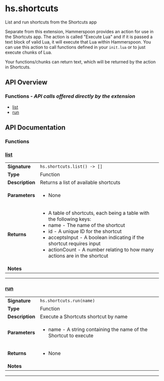 # hs.shortcuts

List and run shortcuts from the Shortcuts app

Separate from this extension, Hammerspoon provides an action for use in the Shortcuts app.
The action is called "Execute Lua" and if it is passed a text block of valid Lua, it will execute that Lua within Hammerspoon.
You can use this action to call functions defined in your `init.lua` or to just execute chunks of Lua.

Your functions/chunks can return text, which will be returned by the action in Shortcuts.

## API Overview
### **Functions** - _API calls offered directly by the extension_
 * [list](#list)
 * [run](#run)


## API Documentation

### Functions


### [list](#list)

|                                             |                                                                                     |
| --------------------------------------------|-------------------------------------------------------------------------------------|
| **Signature**                               | `hs.shortcuts.list() -> []`                                                                    |
| **Type**                                    | Function                                                                     |
| **Description**                             | Returns a list of available shortcuts                                                                     |
| **Parameters**                              | <ul><li>None</li></ul> |
| **Returns**                                 | <ul><li>A table of shortcuts, each being a table with the following keys:</li><li> name - The name of the shortcut</li><li> id - A unique ID for the shortcut</li><li> acceptsInput - A boolean indicating if the shortcut requires input</li><li> actionCount - A number relating to how many actions are in the shortcut</li></ul>          |
| **Notes**                                   | <ul></ul>                |

---

### [run](#run)

|                                             |                                                                                     |
| --------------------------------------------|-------------------------------------------------------------------------------------|
| **Signature**                               | `hs.shortcuts.run(name)`                                                                    |
| **Type**                                    | Function                                                                     |
| **Description**                             | Execute a Shortcuts shortcut by name                                                                     |
| **Parameters**                              | <ul><li>name - A string containing the name of the Shortcut to execute</li></ul> |
| **Returns**                                 | <ul><li>None</li></ul>          |
| **Notes**                                   | <ul></ul>                |

---
